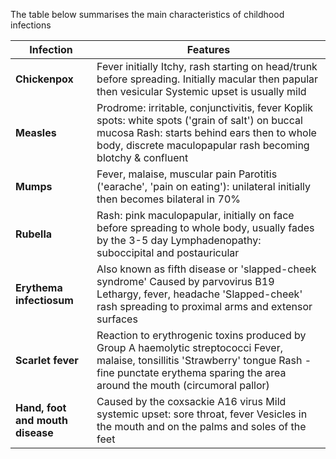 The table below summarises the main characteristics of childhood infections  
  


| **Infection** | **Features** |
| --- | --- |
| **Chickenpox** | Fever initially Itchy, rash starting on head/trunk before spreading. Initially macular then papular then vesicular Systemic upset is usually mild |
| **Measles** | Prodrome: irritable, conjunctivitis, fever Koplik spots: white spots ('grain of salt') on buccal mucosa Rash: starts behind ears then to whole body, discrete maculopapular rash becoming blotchy \& confluent |
| **Mumps** | Fever, malaise, muscular pain Parotitis ('earache', 'pain on eating'): unilateral initially then becomes bilateral in 70% |
| **Rubella** | Rash: pink maculopapular, initially on face before spreading to whole body, usually fades by the 3\-5 day Lymphadenopathy: suboccipital and postauricular |
| **Erythema infectiosum** | Also known as fifth disease or 'slapped\-cheek syndrome' Caused by parvovirus B19 Lethargy, fever, headache 'Slapped\-cheek' rash spreading to proximal arms and extensor surfaces |
| **Scarlet fever** | Reaction to erythrogenic toxins produced by Group A haemolytic streptococci Fever, malaise, tonsillitis 'Strawberry' tongue Rash \- fine punctate erythema sparing the area around the mouth (circumoral pallor) |
| **Hand, foot and mouth disease** | Caused by the coxsackie A16 virus Mild systemic upset: sore throat, fever Vesicles in the mouth and on the palms and soles of the feet |

